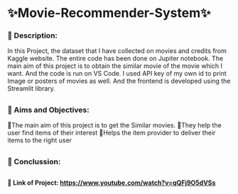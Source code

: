 #  ✨Movie-Recommender-System✨
### 📍 Description:
In this Project, the dataset that I have collected on movies and credits from Kaggle website. The entire code has been done on Jupiter notebook. The main aim of this project is to obtain the similar movie of the movie which I want.  And the code is run on VS Code. I used API key of my own id to print Image or posters of movies as well. And the frontend is developed using the Streamlit library.
##
### 📍 Aims and Objectives:
   🎈The main aim of this project is to get the Similar movies.
   🎈They help the user find items of their interest
   🎈Helps the item provider to deliver their items to the right user
##
### 📍 Conclussion:


##
#### 📍 Link of Project: https://www.youtube.com/watch?v=qQFj9O5dVSs
